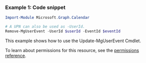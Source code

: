 ### Example 1: Code snippet

```powershellImport-Module Microsoft.Graph.Calendar

# A UPN can also be used as -UserId.
Remove-MgUserEvent -UserId $userId -EventId $eventId
```
This example shows how to use the Update-MgUserEvent Cmdlet.
To learn about permissions for this resource, see the [permissions reference](/graph/permissions-reference).

